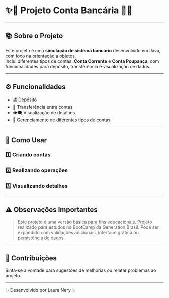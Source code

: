 # ✨🌟 Projeto Conta Bancária 🌟✨

---

## 📚 Sobre o Projeto

Este projeto é uma **simulação de sistema bancário** desenvolvido em Java, com foco na orientação a objetos.  
Inclui diferentes tipos de contas: **Conta Corrente** e **Conta Poupança**, com funcionalidades para depósito, transferência e visualização de dados.

---

## ⚙️ Funcionalidades

- 💰 Depósito
- 🔄 Transferência entre contas
- 👁️‍🗨️ Visualização de detalhes
- 🏦 Gerenciamento de diferentes tipos de contas

---


## 🚀 Como Usar

### 1️⃣ Criando contas
### 2️⃣ Realizando operações
### 3️⃣ Visualizando detalhes


---

## ⚠️ Observações Importantes

> Este projeto é uma versão básica para fins educacionais.
> Projeto realizado para estudos no BootCamp da Generation Brasil.
> Pode ser expandido com validações adicionais, interface gráfica ou persistência de dados.


---

## 🤝 Contribuições

Sinta-se à vontade para sugestões de melhorias ou relatar problemas ao projeto.


---

✨ Desenvolvido por Laura Nery ✨
